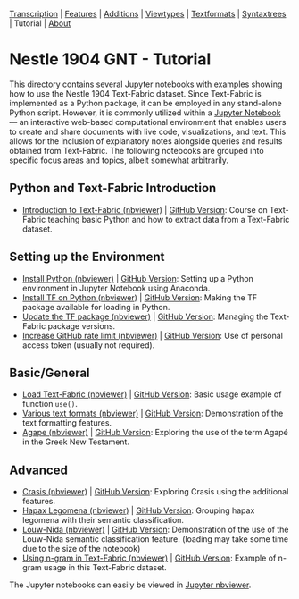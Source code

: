 <a name="start"></a>
<div class="hidden-content">
<a href="../transcription.md">Transcription</a> | <a href="../features/README.md#start">Features</a> | <a href="../additions/README.md#start">Additions</a> | <a href="../viewtypes.md#start">Viewtypes</a> | <a href="../textformats.md#start">Textformats</a> |  <a href="../syntaxtrees.md#start">Syntaxtrees</a> | Tutorial | <a href="../about.md#start">About</a>
</div>

# Nestle 1904 GNT - Tutorial

This directory contains several Jupyter notebooks with examples showing how to use the Nestle 1904 Text-Fabric dataset. Since Text-Fabric is implemented as a Python package, it can be employed in any stand-alone Python script. However, it is commonly utilized within a [Jupyter Notebook](https://jupyter.org) — an interactive web-based computational environment that enables users to create and share documents with live code, visualizations, and text. This allows for the inclusion of explanatory notes alongside queries and results obtained from Text-Fabric. The following notebooks are grouped into specific focus areas and topics, albeit somewhat arbitrarily.

## Python and Text-Fabric Introduction

<ul>
    <li>
        <a href="https://nbviewer.org/github/ETCBC/Tutorials/blob/master/Text-Fabric-Tutorial_Python_TF.ipynb" target="_blank">Introduction to Text-Fabric (nbviewer)</a> | 
        <a href="https://github.com/ETCBC/Tutorials/blob/master/Text-Fabric-Tutorial_Python_TF.ipynb" target="_blank">GitHub Version</a>: Course on Text-Fabric teaching basic Python and how to extract data from a Text-Fabric dataset.
    </li>
</ul>

## Setting up the Environment

<ul>
    <li>
        <a href="https://nbviewer.org/github/CenterBLC/N1904/tree/main/docs/tutorial/Install_Python.ipynb" target="_blank">Install Python (nbviewer)</a> | 
        <a href="https://github.com/CenterBLC/N1904/blob/main/docs/tutorial/Install_Python.ipynb" target="_blank">GitHub Version</a>: Setting up a Python environment in Jupyter Notebook using Anaconda.
    </li>
    <li>
        <a href="https://nbviewer.org/github/CenterBLC/N1904/tree/main/docs/tutorial/Install_Text-Fabric.ipynb" target="_blank">Install TF on Python (nbviewer)</a> | 
        <a href="https://github.com/CenterBLC/N1904/blob/main/docs/tutorial/Install_Text-Fabric.ipynb" target="_blank">GitHub Version</a>: Making the TF package available for loading in Python.
    </li>
    <li>
        <a href="https://nbviewer.org/github/CenterBLC/N1904/tree/main/docs/tutorial/Update_Text-Fabric.ipynb" target="_blank">Update the TF package (nbviewer)</a> | 
        <a href="https://github.com/CenterBLC/N1904/blob/main/docs/tutorial/Update_Text-Fabric.ipynb" target="_blank">GitHub Version</a>: Managing the Text-Fabric package versions.
    </li>
    <li>
        <a href="https://nbviewer.org/github/CenterBLC/N1904/tree/main/docs/tutorial/Increase_GitHub_rate_limit.ipynb" target="_blank">Increase GitHub rate limit (nbviewer)</a> | 
        <a href="https://github.com/CenterBLC/N1904/blob/main/docs/tutorial/Increase_GitHub_rate_limit.ipynb" target="_blank">GitHub Version</a>: Use of personal access token (usually not required).
    </li>
</ul>

## Basic/General

<ul>
    <li>
        <a href="https://nbviewer.org/github/CenterBLC/N1904/tree/main/docs/tutorial/Load_the_Text-Fabric_dataset.ipynb" target="_blank">Load Text-Fabric (nbviewer)</a> | 
        <a href="https://github.com/CenterBLC/N1904/blob/main/docs/tutorial/Load_the_Text-Fabric_dataset.ipynb" target="_blank">GitHub Version</a>: Basic usage example of function <code>use()</code>.
    </li>
    <li>
        <a href="https://nbviewer.org/github/CenterBLC/N1904/tree/main/docs/tutorial/various_text_formats.ipynb" target="_blank">Various text formats (nbviewer)</a> | 
        <a href="https://github.com/CenterBLC/N1904/blob/main/docs/tutorial/various_text_formats.ipynb" target="_blank">GitHub Version</a>: Demonstration of the text formatting features.
    </li>
    <li>
        <a href="https://nbviewer.org/github/CenterBLC/N1904/tree/main/docs/tutorial/Agape.ipynb" target="_blank">Agape (nbviewer)</a> | 
        <a href="https://github.com/CenterBLC/N1904/blob/main/docs/tutorial/Agape.ipynb" target="_blank">GitHub Version</a>: Exploring the use of the term Agapé in the Greek New Testament.
    </li>
</ul>

## Advanced

<ul>
    <li>
        <a href="https://nbviewer.org/github/CenterBLC/N1904/tree/main/docs/tutorial/crasis.ipynb" target="_blank">Crasis (nbviewer)</a> | 
        <a href="https://github.com/CenterBLC/N1904/blob/main/docs/tutorial/crasis.ipynb" target="_blank">GitHub Version</a>: Exploring Crasis using the additional features.
    </li>
    <li>
        <a href="https://nbviewer.org/github/CenterBLC/N1904/tree/main/docs/tutorial/hapax_legomena.ipynb" target="_blank">Hapax Legomena (nbviewer)</a> | 
        <a href="https://github.com/CenterBLC/N1904/blob/main/docs/tutorial/hapax_legomena.ipynb" target="_blank">GitHub Version</a>: Grouping hapax legomena with their semantic classification.
    </li>
    <li>
        <a href="https://nbviewer.org/github/CenterBLC/N1904/tree/main/docs/tutorial/louw-nida.ipynb" target="_blank">Louw-Nida (nbviewer)</a> | 
        <a href="https://github.com/CenterBLC/N1904/blob/main/docs/tutorial/louw-nida.ipynb" target="_blank">GitHub Version</a>: Demonstration of the use of the Louw-Nida semantic classification feature. (loading may take some time due to the size of the notebook)
    </li>
    <li>
        <a href="https://nbviewer.org/github/CenterBLC/N1904/tree/main/docs/tutorial/using_n-gram_in_text-fabric.ipynb" target="_blank">Using n-gram in Text-Fabric (nbviewer)</a> | 
        <a href="https://github.com/CenterBLC/N1904/blob/main/docs/tutorial/using_n-gram_in_text-fabric.ipynb" target="_blank">GitHub Version</a>: Example of n-gram usage in this Text-Fabric dataset.
    </li>
</ul>

The Jupyter notebooks can easily be viewed in [Jupyter nbviewer](https://nbviewer.org/github/CenterBLC/N1904/tree/main/docs/tutorial/).
